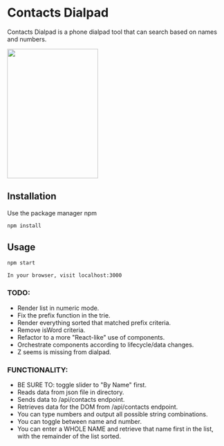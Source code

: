 # Contacts Dialpad

Contacts Dialpad is a phone dialpad tool that can search based on names and numbers.

<img src="https://dialpad-images.s3.amazonaws.com/dialpad.png" width="210" height="300">

## Installation

Use the package manager npm

```bash
npm install 
```

## Usage

```bash
npm start
```

```
In your browser, visit localhost:3000
```

### TODO:

* Render list in numeric mode.
* Fix the prefix function in the trie. 
* Render everything sorted that matched prefix criteria. 
* Remove isWord criteria.
* Refactor to a more "React-like" use of components. 
* Orchestrate components according to lifecycle/data changes.
* Z seems is missing from dialpad.

### FUNCTIONALITY: 

* BE SURE TO: toggle slider to "By Name" first.
* Reads data from json file in directory.
* Sends data to /api/contacts endpoint.
* Retrieves data for the DOM from /api/contacts endpoint.
* You can type numbers and output all possible string combinations.
* You can toggle between name and number.
* You can enter a WHOLE NAME and retrieve that name first in the list, with the remainder of the list sorted. 

